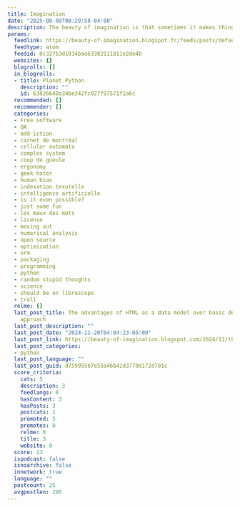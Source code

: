 ```yaml
---
title: Imagination
date: "2025-08-09T08:29:58-04:00"
description: The beauty of imagination is that sometimes it makes things come true.
params:
  feedlink: https://beauty-of-imagination.blogspot.fr/feeds/posts/default/-/python
  feedtype: atom
  feedid: 0c327b3d1034bae63382111811e2de4b
  websites: {}
  blogrolls: []
  in_blogrolls:
  - title: Planet Python
    description: ""
    id: 63826648a34be342fc027f97571f1a6c
  recommended: []
  recommender: []
  categories:
  - Free software
  - QA
  - add-iction
  - carnet de montréal
  - cellular automata
  - complex system
  - coup de gueule
  - ergonomy
  - geek hater
  - human bias
  - indexation texutelle
  - intelligence artificielle
  - is it even possible?
  - just some fun
  - les maux des mots
  - license
  - moving out
  - numerical analysis
  - open source
  - optimization
  - orm
  - packaging
  - programming
  - python
  - random stupid thoughts
  - science
  - should be on libroscope
  - troll
  relme: {}
  last_post_title: The advantages of HTML as a data model over basic declarative ORM
    approach
  last_post_description: ""
  last_post_date: "2024-11-20T04:04:23-05:00"
  last_post_link: https://beauty-of-imagination.blogspot.com/2024/11/the-advantages-of-html-as-data-model.html
  last_post_categories:
  - python
  last_post_language: ""
  last_post_guid: d759955b7e55a46b42d3779d172d701c
  score_criteria:
    cats: 5
    description: 3
    feedlangs: 0
    hasContent: 3
    hasPosts: 3
    postcats: 1
    promoted: 5
    promotes: 0
    relme: 0
    title: 3
    website: 0
  score: 23
  ispodcast: false
  isnoarchive: false
  innetwork: true
  language: ""
  postcount: 25
  avgpostlen: 295
---
```

